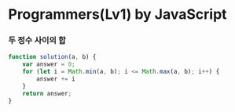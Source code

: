 # Programmers(Lv1) by JavaScript

### 두 정수 사이의 합

```javascript
function solution(a, b) {
    var answer = 0;
    for (let i = Math.min(a, b); i <= Math.max(a, b); i++) {
        answer += i
    }
    return answer;
}
```

